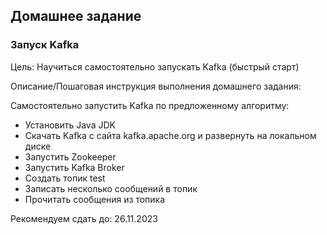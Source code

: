 ## Домашнее задание

### Запуск Kafka

Цель:
Научиться самостоятельно запускать Kafka (быстрый старт)


Описание/Пошаговая инструкция выполнения домашнего задания:

Самостоятельно запустить Kafka по предложенному алгоритму:

- Установить Java JDK
- Скачать Kafka с сайта kafka.apache.org и развернуть на локальном диске
- Запустить Zookeeper
- Запустить Kafka Broker
- Создать топик test
- Записать несколько сообщений в топик
- Прочитать сообщения из топика

Рекомендуем сдать до: 26.11.2023